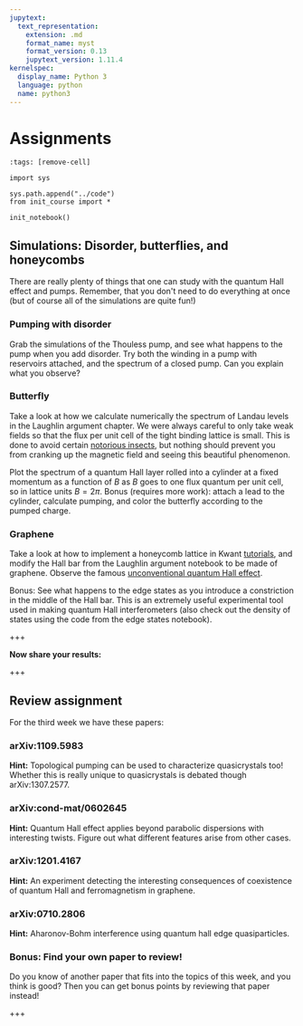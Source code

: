 ```yaml
---
jupytext:
  text_representation:
    extension: .md
    format_name: myst
    format_version: 0.13
    jupytext_version: 1.11.4
kernelspec:
  display_name: Python 3
  language: python
  name: python3
---
```


# Assignments

```{code-cell} ipython3
:tags: [remove-cell]

import sys

sys.path.append("../code")
from init_course import *

init_notebook()
```

## Simulations: Disorder, butterflies, and honeycombs

There are really plenty of things that one can study with the quantum Hall effect and pumps. Remember, that you don't need to do everything at once (but of course all of the simulations are quite fun!)

### Pumping with disorder

Grab the simulations of the Thouless pump, and see what happens to the pump when you add disorder. Try both the winding in a pump with reservoirs attached, and the spectrum of a closed pump. Can you explain what you observe?

### Butterfly

Take a look at how we calculate numerically the spectrum of Landau levels in the Laughlin argument chapter.
We were always careful to only take weak fields so that the flux per unit cell of the tight binding lattice is small.
This is done to avoid certain [notorious insects](https://en.wikipedia.org/wiki/Hofstadter%27s_butterfly), but nothing should prevent you from cranking up the magnetic field and seeing this beautiful phenomenon.

Plot the spectrum of a quantum Hall layer rolled into a cylinder at a fixed momentum as a function of $B$ as $B$ goes to one flux quantum per unit cell, so in lattice units $B = 2\pi$. Bonus (requires more work): attach a lead to the cylinder, calculate pumping, and color the butterfly according to the pumped charge.

### Graphene

Take a look at how to implement a honeycomb lattice in Kwant [tutorials](https://kwant-project.org/doc/1.0/tutorial/tutorial4), and modify the Hall bar from the Laughlin argument notebook to be made of graphene. Observe the famous [unconventional quantum Hall effect](https://arxiv.org/abs/cond-mat/0602565).

Bonus: See what happens to the edge states as you introduce a constriction in the middle of the Hall bar. This is an extremely useful experimental tool used in making quantum Hall interferometers (also check out the density of states using the code from the edge states notebook).

+++

**Now share your results:**

+++

## Review assignment

For the third week we have these papers:

### arXiv:1109.5983

**Hint:** Topological pumping can be used to characterize quasicrystals too!
Whether this is really unique to quasicrystals is debated though arXiv:1307.2577.

### arXiv:cond-mat/0602645

**Hint:** Quantum Hall effect applies beyond parabolic dispersions with interesting twists.
Figure out what different features arise from other cases.

### arXiv:1201.4167

**Hint:** An experiment detecting the interesting consequences of coexistence of quantum Hall and ferromagnetism in graphene.

### arXiv:0710.2806

**Hint:** Aharonov-Bohm interference using quantum hall edge quasiparticles.

### Bonus: Find your own paper to review!

Do you know of another paper that fits into the topics of this week, and you think is good?
Then you can get bonus points by reviewing that paper instead!

+++
